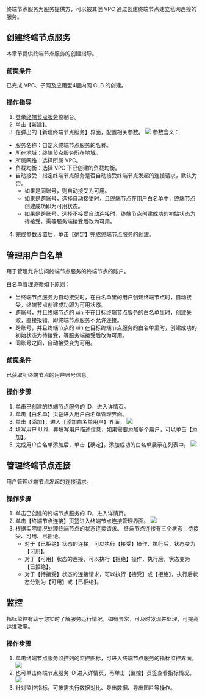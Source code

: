 终端节点服务为服务提供方，可以被其他 VPC 通过创建终端节点建立私网连接的服务。

## 创建终端节点服务
本章节提供终端节点服务的创建指导。

### 前提条件
已完成 VPC、子网及应用型4层内网 CLB 的创建。

### 操作指导
1. 登录[终端节点服务]()控制台。
2. 单击【新建】。
3. 在弹出的【新建终端节点服务】界面，配置相关参数。
    ![](https://main.qcloudimg.com/raw/fd40ba70da7c05cb95839fb47406b38f.png)
参数含义：
 + 服务名称：自定义终端节点服务的名称。
 + 所在地域：终端节点服务所在地域。
 + 所属网络：选择所属 VPC。
 + 负载均衡：选择 VPC 下已创建的负载均衡。
 + 自动接受：指定终端节点服务是否自动接受终端节点发起的连接请求，默认为否。
   + 如果是同账号，则自动接受为可用。
   + 如果是跨账号，选择自动接受时，且终端节点在用户白名单中，终端节点创建成功即为可用状态。
   + 如果是跨账号，选择不接受自动连接时，终端节点创建成功的初始状态为待接受，需等服务端接受后改为可用。
4. 完成参数设置后，单击【确定】完成终端节点服务的创建。

## 管理用户白名单
用于管理允许访问终端节点服务的终端节点的账户。

白名单管理遵循如下原则：
+ 当终端节点服务为自动接受时，在白名单里的用户创建终端节点时，自动接受，终端节点创建成功即为可用状态。
+ 跨账号，并且终端节点的 uin 不在目标终端节点服务的白名单里时，创建失败，直接报错，即终端节点服务不允许连接。
+ 跨账号，并且终端节点的 uin 在目标终端节点服务的白名单里时，创建成功的初始状态为待接受，等服务端接受后改为可用。
+ 同账号之间，自动接受变为可用。

### 前提条件
已获取到终端节点的用户账号信息。

### 操作步骤
1. 单击已创建的终端节点服务的 ID，进入详情页。
2. 单击【白名单】页签进入用户白名单管理界面。
3. 单击【添加】，进入【添加白名单用户】界面。
   ![](https://main.qcloudimg.com/raw/077d07490c83724422b367cd6f07a69b.png)
4. 填写用户 UIN，并填写用户描述信息，如果需要添加多个用户，可以单击【添加】。
5. 完成用户白名单添加后，单击【确定】，添加成功的白名单展示在列表中。
   ![](https://main.qcloudimg.com/raw/edf1cd0a052a532fceeb3a388981ebc3.png)

## 管理终端节点连接
用户管理终端节点发起的连接请求。

### 操作步骤
1. 单击已创建的终端节点服务的 ID，进入详情页。
2. 单击【终端节点连接】页签进入终端节点连接管理界面。
   ![](https://main.qcloudimg.com/raw/7af73f5d94e08995350955a8eb079196.png)
3. 根据实际情况处理终端节点的状态连接请求。
   终端节点连接有三个状态：待接受、可用、已拒绝。
	 + 对于【已拒绝】状态的连接，可以执行【接受】操作，执行后，状态变为【可用】。
	 + 对于【可用】状态的连接，可以执行【拒绝】操作，执行后，状态变为【已拒绝】。
	 + 对于【待接受】状态的连接请求，可以执行【接受】或【拒绝】，执行后状态分别为【可用】或【已拒绝】。

## 监控
指标监控有助于您实时了解服务运行情况，如有异常，可及时发现并处理，可提高运维效率。

### 操作步骤
1. 单击终端节点服务监控列的监控图标，可进入终端节点服务的指标监控界面。
    ![](https://main.qcloudimg.com/raw/cd7c4aa729efcebba7970f7c264688cc.png)
2. 也可单击终端节点服务 ID 进入详情页，再单击【监控】页签查看指标情况。
    ![](https://main.qcloudimg.com/raw/1363676a78653fad29d26bf77d24a18e.png)
3. 针对监控指标，可按需执行数据对比、导出数据、导出图片等操作。

